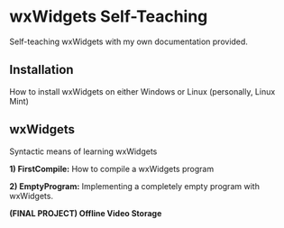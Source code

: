 # wxWidgets Self-Teaching
Self-teaching wxWidgets with my own documentation provided.



## Installation
How to install wxWidgets on either Windows or Linux (personally, Linux Mint)



## wxWidgets
Syntactic means of learning wxWidgets

**1) FirstCompile:** How to compile a wxWidgets program

**2) EmptyProgram:** Implementing a completely empty program with wxWidgets.

**(FINAL PROJECT) Offline Video Storage**
